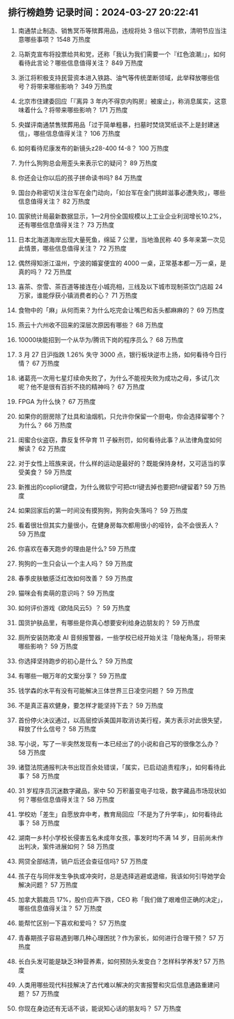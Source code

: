 
## 排行榜趋势 记录时间：2024-03-27 20:22:41
  
  1. 南通禁止制造、销售冥币等殡葬用品，违规将处 3 倍以下罚款，清明节应当注意哪些事项？ 1548 万热度
    
  2. 马斯克宣布将投票给共和党，还称「我认为我们需要一个『红色浪潮』」，如何看待此言论？哪些信息值得关注？ 849 万热度
    
  3. 浙江将积极支持民营资本进入铁路、油气等传统垄断领域，此举释放哪些信号？将带来哪些影响？ 349 万热度
    
  4. 北京市住建委回应「『离异 3 年内不得京内购房』被废止」，称消息属实，这意味着什么？将带来哪些影响？ 171 万热度
    
  5. 央媒评南通禁售殡葬用品「过于简单粗暴，扫墓时焚烧冥纸谈不上是封建迷信」，哪些信息值得关注？ 106 万热度
    
  6. 如何看待尼康发布的新镜头z28-400 f4-8？ 100 万热度
    
  7. 为什么狗狗总会用歪头来表示它的疑问？ 89 万热度
    
  8. 你还会让你以后的孩子拼命读书吗? 84 万热度
    
  9. 国台办称密切关注台军在金门动向，「如台军在金门挑衅滋事必遭失败」，哪些信息值得关注？ 82 万热度
    
  10. 国家统计局最新数据显示，1—2月份全国规模以上工业企业利润增长10.2%，还有哪些信息值得关注？ 73 万热度
    
  11. 日本北海道海岸出现大量死鱼，绵延 7 公里，当地渔民称 40 多年来第一次见此情景，哪些信息值得关注？ 72 万热度
    
  12. 偶然得知浙江温州，宁波的婚宴便宜的 4000 一桌，正常基本都一万一桌，是真的吗？ 72 万热度
    
  13. 喜茶、奈雪、茶百道等接连在小城亮相，三线及以下城市现制茶饮门店超 24 万家，谁能俘获小镇消费者的心？ 71 万热度
    
  14. 食物中的「麻」从何而来？为什么吃完会让嘴巴和舌头都麻麻的？ 69 万热度
    
  15. 燕云十六州收不回来的深层次原因有哪些？ 68 万热度
    
  16. 10000块能招到一个从华为/腾讯下岗的程序员么？ 68 万热度
    
  17. 3 月 27 日沪指跌 1.26% 失守 3000 点，银行板块逆市上扬，如何看待今日行情？ 67 万热度
    
  18. 诸葛亮一次用七星灯续命失败了，为什么不能视失败为成功之母，多试几次呢？他不是很有百折不挠的精神吗？ 67 万热度
    
  19. FPGA 为什么快？ 67 万热度
    
  20. 如果你的厨房除了灶具和油烟机，只允许你保留一个厨电，你会选择留哪个？为什么？ 66 万热度
    
  21. 闺蜜合伙盗窃，靠反复怀孕育 11 子躲刑罚，如何看待此事？从法律角度如何解读？ 62 万热度
    
  22. 对于女性上班族来说，什么样的运动是最好的？既能保持身材，又可适当的享受美食？ 59 万热度
    
  23. 新推出的copliot键盘，为什么微软宁可把ctrl键去掉也要把fn键留着? 59 万热度
    
  24. 如果回家后的第一时间没有摸狗狗，狗狗会失落吗？ 59 万热度
    
  25. 看着很壮但其实力量很小，在健身房每次都用很小的哑铃，会不会很丢人？ 59 万热度
    
  26. 你喜欢在春天跑步的理由是什么? 59 万热度
    
  27. 狗狗的一生只会认一个主人吗？ 59 万热度
    
  28. 春季皮肤敏感泛红改如何改善？ 59 万热度
    
  29. 猫咪会有卖萌的意识吗？ 59 万热度
    
  30. 如何评价游戏《欧陆风云5》？ 59 万热度
    
  31. 国货护肤品里，有哪些是你真心想要安利给身边朋友的？ 59 万热度
    
  32. 厕所安装防欺凌 AI 音频报警器，一些学校已经开始关注「隐秘角落」，将带来哪些影响？ 59 万热度
    
  33. 你选择坚持跑步的初心是什么？ 59 万热度
    
  34. 有哪些一眼万年的文案分享？ 59 万热度
    
  35. 钱学森的水平有没有可能解决三体世界三日凌空问题？ 59 万热度
    
  36. 不是真正喜欢健身，要怎样才能坚持下去？ 59 万热度
    
  37. 首份停火决议通过，以高层控诉美国并取消访美行程，美方表示对此很失望，释放了什么信号？ 58 万热度
    
  38. 写小说，写了一半突然发现有一本已经出了的小说和自己写的很像怎么办？ 58 万热度
    
  39. 诸暨法院通报判决书出现百余处错误，「属实，已启动追责程序」，如何看待此事？ 58 万热度
    
  40. 31 岁程序员沉迷数字藏品，家中 50 万积蓄变电子垃圾，数字藏品市场现状如何？哪些信息值得关注？ 58 万热度
    
  41. 学校劝「差生」自愿放弃中考，教育局回应「不是为了升学率」，如何看待此事？ 58 万热度
    
  42. 湖南一乡村小学校长侵害五名未成年女孩，事发时均不满 14 岁，目前尚未作出判决，案件进展如何？ 58 万热度
    
  43. 网贷全部结清，销户后还会查征信吗? 57 万热度
    
  44. 孩子在与同伴发生争执或冲突时，总是选择逃避或退缩，我该如何引导她学会解决问题？ 57 万热度
    
  45. 加拿大鹅裁员 17%，股价应声下跌，CEO 称「我们做了艰难但正确的决定」，哪些信息值得关注？ 57 万热度
    
  46. 能帮忙区别一下喜欢和爱吗？ 57 万热度
    
  47. 青春期孩子容易遇到哪几种心理困扰？作为家长，如何进行合理干预？ 57 万热度
    
  48. 长白头发可能是缺乏3种营养素，如何预防头发变白？怎样科学养发? 57 万热度
    
  49. 人类用哪些现代科技解决了古代难以解决的灾害报警和灾后信息通路重建问题？ 57 万热度
    
  50. 你现在身边还有无话不谈，能说知心话的朋友吗？ 57 万热度
    